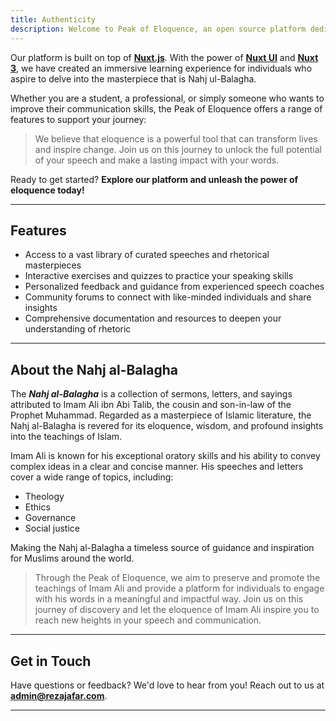 ```yaml
---
title: Authenticity
description: Welcome to Peak of Eloquence, an open source platform dedicated to the exploration of the Nahj ul-Balagha. Here, you will find a wealth of resources and tools to enhance your understanding of this timeless masterpiece of Islamic literature.
---
```

Our platform is built on top of **[Nuxt.js](https://nuxt.com/)**. With the power of **[Nuxt UI](https://ui.nuxt.com)** and **[Nuxt 3](https://nuxt.com)**, we have created an immersive learning experience for individuals who aspire to delve into the masterpiece that is Nahj ul-Balagha.

Whether you are a student, a professional, or simply someone who wants to improve their communication skills, the Peak of Eloquence offers a range of features to support your journey:

> We believe that eloquence is a powerful tool that can transform lives and inspire change. Join us on this journey to unlock the full potential of your speech and make a lasting impact with your words.

Ready to get started? **Explore our platform and unleash the power of eloquence today!**

---

## Features

- Access to a vast library of curated speeches and rhetorical masterpieces
- Interactive exercises and quizzes to practice your speaking skills
- Personalized feedback and guidance from experienced speech coaches
- Community forums to connect with like-minded individuals and share insights
- Comprehensive documentation and resources to deepen your understanding of rhetoric

---

## About the Nahj al-Balagha

The ***Nahj al-Balagha*** is a collection of sermons, letters, and sayings attributed to Imam Ali ibn Abi Talib, the cousin and son-in-law of the Prophet Muhammad. Regarded as a masterpiece of Islamic literature, the Nahj al-Balagha is revered for its eloquence, wisdom, and profound insights into the teachings of Islam.

Imam Ali is known for his exceptional oratory skills and his ability to convey complex ideas in a clear and concise manner. His speeches and letters cover a wide range of topics, including:

- Theology
- Ethics
- Governance
- Social justice

Making the Nahj al-Balagha a timeless source of guidance and inspiration for Muslims around the world.

> Through the Peak of Eloquence, we aim to preserve and promote the teachings of Imam Ali and provide a platform for individuals to engage with his words in a meaningful and impactful way. Join us on this journey of discovery and let the eloquence of Imam Ali inspire you to reach new heights in your speech and communication.

---

## Get in Touch

Have questions or feedback? We'd love to hear from you! Reach out to us at **[admin@rezajafar.com](mailto:admin@rezajafar.com)**.

---